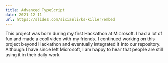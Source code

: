 ```yaml
---
title: Advanced TypeScript
date: 2021-12-11
url: https://slides.com/sixianli/ks-killer/embed
---
```


This project was born during my first Hackathon at Microsoft. I had a lot of fun and made a cool video with my friends. I continued working on this project beyond Hackathon and eventually integrated it into our repository. Although I have since left Microsoft, I am happy to hear that people are still using it in their daily work.
